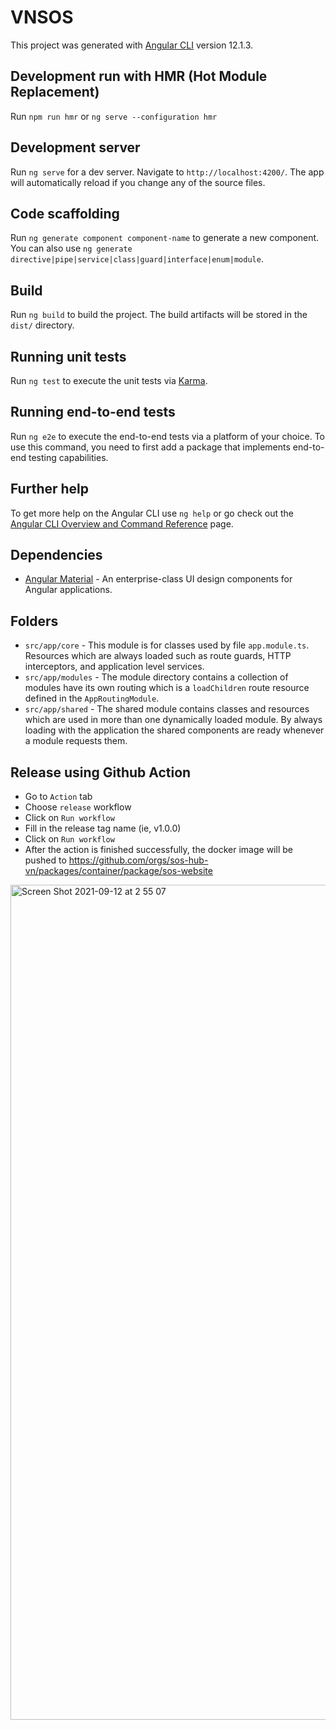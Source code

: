 # VNSOS

This project was generated with [Angular CLI](https://github.com/angular/angular-cli) version 12.1.3.

## Development run with HMR (Hot Module Replacement)

Run `npm run hmr` or `ng serve --configuration hmr`

## Development server

Run `ng serve` for a dev server. Navigate to `http://localhost:4200/`. The app will automatically reload if you change any of the source files.

## Code scaffolding

Run `ng generate component component-name` to generate a new component. You can also use `ng generate directive|pipe|service|class|guard|interface|enum|module`.

## Build

Run `ng build` to build the project. The build artifacts will be stored in the `dist/` directory.

## Running unit tests

Run `ng test` to execute the unit tests via [Karma](https://karma-runner.github.io).

## Running end-to-end tests

Run `ng e2e` to execute the end-to-end tests via a platform of your choice. To use this command, you need to first add a package that implements end-to-end testing capabilities.

## Further help

To get more help on the Angular CLI use `ng help` or go check out the [Angular CLI Overview and Command Reference](https://angular.io/cli) page.

## Dependencies

- [Angular Material](https://material.angular.io/) - An enterprise-class UI design components for Angular applications.

## Folders

- `src/app/core` - This module is for classes used by file `app.module.ts`. Resources which are always loaded such as route guards, HTTP interceptors, and application level services.
- `src/app/modules` - The module directory contains a collection of modules have its own routing which is a `loadChildren` route resource defined in the `AppRoutingModule`.
- `src/app/shared` - The shared module contains classes and resources which are used in more than one dynamically loaded module. By always loading with the application the shared components are ready whenever a module requests them.

## Release using Github Action
- Go to `Action` tab
- Choose `release` workflow
- Click on `Run workflow`
- Fill in the release tag name (ie, v1.0.0)
- Click on `Run workflow`
- After the action is finished successfully, the docker image will be pushed to https://github.com/orgs/sos-hub-vn/packages/container/package/sos-website

<img width="1336" alt="Screen Shot 2021-09-12 at 2 55 07" src="https://user-images.githubusercontent.com/7227377/132956913-4d065823-22d4-4729-93df-9ff9facf8e4c.png">

